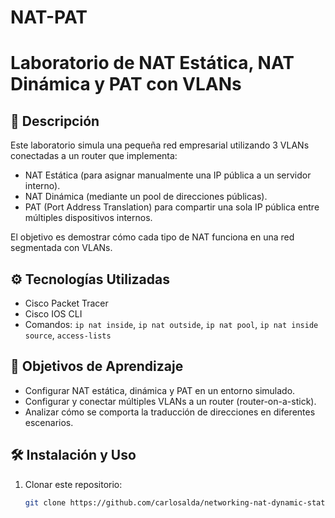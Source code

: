 # NAT-PAT
# Laboratorio de NAT Estática, NAT Dinámica y PAT con VLANs

## 🧾 Descripción
Este laboratorio simula una pequeña red empresarial utilizando 3 VLANs conectadas a un router que implementa:
- NAT Estática (para asignar manualmente una IP pública a un servidor interno).
- NAT Dinámica (mediante un pool de direcciones públicas).
- PAT (Port Address Translation) para compartir una sola IP pública entre múltiples dispositivos internos.

El objetivo es demostrar cómo cada tipo de NAT funciona en una red segmentada con VLANs.

## ⚙️ Tecnologías Utilizadas
- Cisco Packet Tracer
- Cisco IOS CLI
- Comandos: `ip nat inside`, `ip nat outside`, `ip nat pool`, `ip nat inside source`, `access-lists`

## 📌 Objetivos de Aprendizaje
- Configurar NAT estática, dinámica y PAT en un entorno simulado.
- Configurar y conectar múltiples VLANs a un router (router-on-a-stick).
- Analizar cómo se comporta la traducción de direcciones en diferentes escenarios.

## 🛠️ Instalación y Uso
1. Clonar este repositorio:
   ```bash
   git clone https://github.com/carlosalda/networking-nat-dynamic-static-pat-vlans.git
